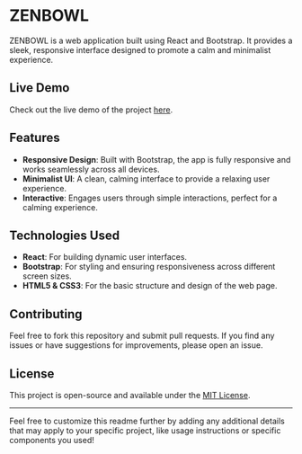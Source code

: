 # ZENBOWL

ZENBOWL is a web application built using React and Bootstrap. It provides a sleek, responsive interface designed to promote a calm and minimalist experience.

## Live Demo

Check out the live demo of the project [here](https://stevien90.github.io/ZENBOWL/).

## Features

- **Responsive Design**: Built with Bootstrap, the app is fully responsive and works seamlessly across all devices.
- **Minimalist UI**: A clean, calming interface to provide a relaxing user experience.
- **Interactive**: Engages users through simple interactions, perfect for a calming experience.

## Technologies Used

- **React**: For building dynamic user interfaces.
- **Bootstrap**: For styling and ensuring responsiveness across different screen sizes.
- **HTML5 & CSS3**: For the basic structure and design of the web page.

## Contributing

Feel free to fork this repository and submit pull requests. If you find any issues or have suggestions for improvements, please open an issue.

## License

This project is open-source and available under the [MIT License](LICENSE).

---

Feel free to customize this readme further by adding any additional details that may apply to your specific project, like usage instructions or specific components you used!
